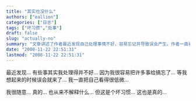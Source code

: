 ```yaml
---
title: "其实也没什么"
authors: ["eallion"]
categories: ["日志"]
tags: ["坏习惯","处事"]
draft: false
slug: "actually-no"
summary: "文章讲述了作者最近发现自己处理事情不好，容易忘记并导致误会产生。作者一直看自己很低微，随意且不解释。但这是个坏习惯。"
date: "2008-11-22 22:51:31"
lastmod: "2008-11-22 22:51:31"
---
```


最近发现...
有些事其实我处理得并不好...
因为我很容易把许多事给搞忘了...
等我想起来的时候误会就来了...
我一直把自己看得很低微...

我很随意... 真的...
也从来不解释什么... 但这是个坏习惯... 这也是真的...
